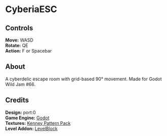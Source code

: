# CyberiaESC

## Controls

**Move:** WASD  
**Rotate:** QE  
**Action:** F or Spacebar  

## About

A cyberdelic escape room with grid-based 90° movement. Made for Godot Wild Jam #66.

## Credits

**Design:** port:0  
**Game Engine:** [Godot](https://godotengine.org)  
**Textures:** [Kenney Pattern Pack](https://www.kenney.nl/assets/pattern-pack)  
**Level Addon:** [LevelBlock](https://github.com/Reun-Media/godot-levelblock)
